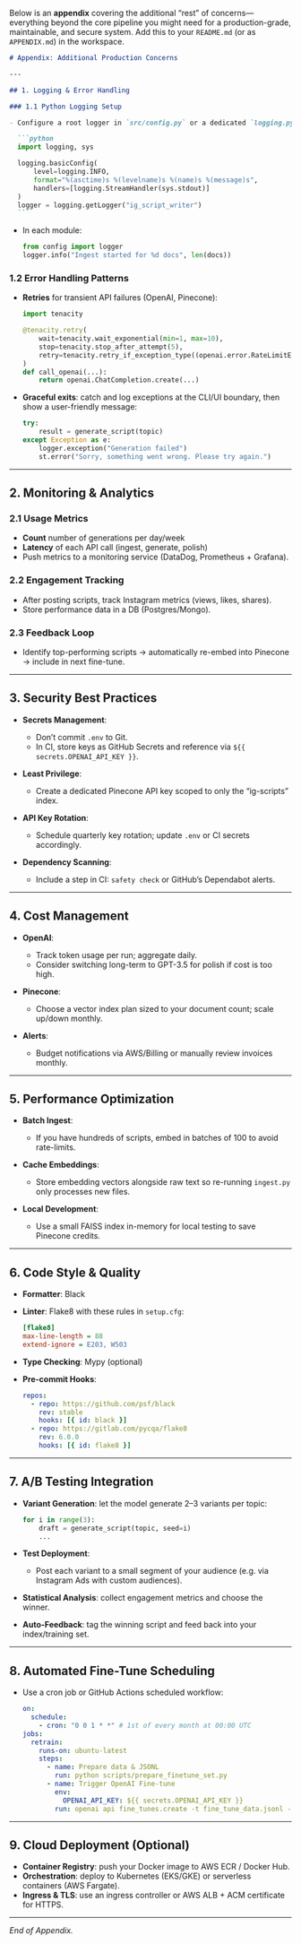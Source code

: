 Below is an **appendix** covering the additional “rest” of concerns—everything beyond the core pipeline you might need for a production-grade, maintainable, and secure system. Add this to your `README.md` (or as `APPENDIX.md`) in the workspace.

````markdown
# Appendix: Additional Production Concerns

---

## 1. Logging & Error Handling

### 1.1 Python Logging Setup

- Configure a root logger in `src/config.py` or a dedicated `logging.py`:

  ```python
  import logging, sys

  logging.basicConfig(
      level=logging.INFO,
      format="%(asctime)s %(levelname)s %(name)s %(message)s",
      handlers=[logging.StreamHandler(sys.stdout)]
  )
  logger = logging.getLogger("ig_script_writer")
  ```
````

- In each module:

  ```python
  from config import logger
  logger.info("Ingest started for %d docs", len(docs))
  ```

### 1.2 Error Handling Patterns

- **Retries** for transient API failures (OpenAI, Pinecone):

  ```python
  import tenacity

  @tenacity.retry(
      wait=tenacity.wait_exponential(min=1, max=10),
      stop=tenacity.stop_after_attempt(5),
      retry=tenacity.retry_if_exception_type((openai.error.RateLimitError, pinecone.core.client.ApiException))
  )
  def call_openai(...):
      return openai.ChatCompletion.create(...)
  ```

- **Graceful exits**: catch and log exceptions at the CLI/UI boundary, then show a user-friendly message:

  ```python
  try:
      result = generate_script(topic)
  except Exception as e:
      logger.exception("Generation failed")
      st.error("Sorry, something went wrong. Please try again.")
  ```

---

## 2. Monitoring & Analytics

### 2.1 Usage Metrics

- **Count** number of generations per day/week
- **Latency** of each API call (ingest, generate, polish)
- Push metrics to a monitoring service (DataDog, Prometheus + Grafana).

### 2.2 Engagement Tracking

- After posting scripts, track Instagram metrics (views, likes, shares).
- Store performance data in a DB (Postgres/Mongo).

### 2.3 Feedback Loop

- Identify top-performing scripts → automatically re-embed into Pinecone → include in next fine-tune.

---

## 3. Security Best Practices

- **Secrets Management**:

  - Don’t commit `.env` to Git.
  - In CI, store keys as GitHub Secrets and reference via `${{ secrets.OPENAI_API_KEY }}`.

- **Least Privilege**:

  - Create a dedicated Pinecone API key scoped to only the “ig-scripts” index.

- **API Key Rotation**:

  - Schedule quarterly key rotation; update `.env` or CI secrets accordingly.

- **Dependency Scanning**:

  - Include a step in CI: `safety check` or GitHub’s Dependabot alerts.

---

## 4. Cost Management

- **OpenAI**:

  - Track token usage per run; aggregate daily.
  - Consider switching long-term to GPT-3.5 for polish if cost is too high.

- **Pinecone**:

  - Choose a vector index plan sized to your document count; scale up/down monthly.

- **Alerts**:

  - Budget notifications via AWS/Billing or manually review invoices monthly.

---

## 5. Performance Optimization

- **Batch Ingest**:

  - If you have hundreds of scripts, embed in batches of 100 to avoid rate-limits.

- **Cache Embeddings**:

  - Store embedding vectors alongside raw text so re-running `ingest.py` only processes new files.

- **Local Development**:

  - Use a small FAISS index in-memory for local testing to save Pinecone credits.

---

## 6. Code Style & Quality

- **Formatter**: Black
- **Linter**: Flake8 with these rules in `setup.cfg`:

  ```ini
  [flake8]
  max-line-length = 88
  extend-ignore = E203, W503
  ```

- **Type Checking**: Mypy (optional)
- **Pre-commit Hooks**:

  ```yaml
  repos:
    - repo: https://github.com/psf/black
      rev: stable
      hooks: [{ id: black }]
    - repo: https://gitlab.com/pycqa/flake8
      rev: 6.0.0
      hooks: [{ id: flake8 }]
  ```

---

## 7. A/B Testing Integration

- **Variant Generation**: let the model generate 2–3 variants per topic:

  ```python
  for i in range(3):
      draft = generate_script(topic, seed=i)
      ...
  ```

- **Test Deployment**:

  - Post each variant to a small segment of your audience (e.g. via Instagram Ads with custom audiences).

- **Statistical Analysis**: collect engagement metrics and choose the winner.
- **Auto-Feedback**: tag the winning script and feed back into your index/training set.

---

## 8. Automated Fine-Tune Scheduling

- Use a cron job or GitHub Actions scheduled workflow:

  ```yaml
  on:
    schedule:
      - cron: "0 0 1 * *" # 1st of every month at 00:00 UTC
  jobs:
    retrain:
      runs-on: ubuntu-latest
      steps:
        - name: Prepare data & JSONL
          run: python scripts/prepare_finetune_set.py
        - name: Trigger OpenAI Fine-tune
          env:
            OPENAI_API_KEY: ${{ secrets.OPENAI_API_KEY }}
          run: openai api fine_tunes.create -t fine_tune_data.jsonl -m gpt-3.5-turbo --n_epochs 2
  ```

---

## 9. Cloud Deployment (Optional)

- **Container Registry**: push your Docker image to AWS ECR / Docker Hub.
- **Orchestration**: deploy to Kubernetes (EKS/GKE) or serverless containers (AWS Fargate).
- **Ingress & TLS**: use an ingress controller or AWS ALB + ACM certificate for HTTPS.

---

_End of Appendix._

```

```
